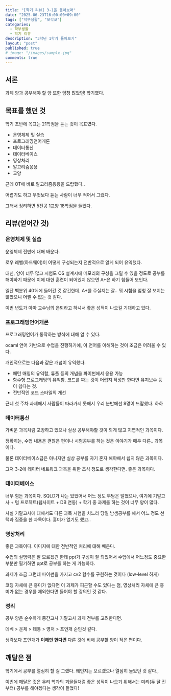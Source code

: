 ```yaml
---
title: "[학기 리뷰] 3-1을 돌아보며"
date: "2025-06-23T16:00:00+09:00"
tags: ["학부생활", "모각코"]
categories:
  - 학부생활
  - 학기 리뷰
description: "3학년 1학기 돌아보기"
layout: "post"
published: true
# image: "/images/sample.jpg"
comments: true
---
```


## 서론
과제 양과 공부해야 할 양 또한 엄청 많았던! 학기였다.

## 목표를 했던 것
학기 초반에 목표는 21학점을 듣는 것이 목표였다.

- 운영체제 및 실습
- 프로그래밍언어개론
- 데이터통신
- 데이터베이스
- 영상처리
- 알고리즘응용
- 교양

근데 OT에 바로 알고리즘응용을 드랍했다..

어렵기도 하고 무엇보다 듣는 사람이 너무 적어서 그랬다.

그래서 정리하면 5전공 1교양 18학점을 들었다.

## 리뷰(얻어간 것)
### 운영체제 및 실습
운영체제 전반에 대해 배운다.

로우 레벨(하드웨어)이 어떻게 구성되는지 전반적으로 알게 되어 유익했다.

대신, 양이 너무 많고 시험도 OS 설계시에 메모리의 구성을 그릴 수 있을 정도로 공부를 해야하기 때문에 이에 대한 훈련이 되어있지 않으면 A+은 하기 힘들어 보인다.

일단 백분위 40%에 들어간 것 같긴한데, A+를 주실지는 잘.. 뭐 시험을 엄청 잘 보지는 않았으니 어쩔 수 없는 것 같다.

이번 년도가 아마 교수님의 은퇴라고 하셔서 좋은 성적이 나오길 기대하고 있다.

### 프로그래밍언어개론
프로그래밍언어가 동작하는 방식에 대해 알 수 있다.

ocaml 언어 기반으로 수업을 진행하기에, 이 언어를 이해하는 것이 조금은 어려울 수 있다.

개인적으로는 다음과 같은 개념이 유익했다.

- 패턴 매칭의 유익함, 튜플 등의 개념을 파이썬에서 응용 가능
- 함수형 프로그래밍의 유익함. 코드를 짜는 것이 어렵지 작성만 한다면 유지보수 등이 쉽다는 것.
- 전반적인 코드 스타일의 개선

근데 첫 주차 과제에서 사람들이 따라가지 못해서 우리 분반에선 8명이 드랍했다. 하하

### 데이터통신
가벼운 과목처럼 포장하고 있으나 실상 공부해야할 것이 되게 많고 지엽적인 과목이다.

정확히는, 수업 내용은 괜찮은 편이나 시험공부를 하는 것은 이야기가 매우 다른.. 과목이다.

물론 데이터베이스급은 아니지만 실상 공부를 자기 혼자 해야해서 쉽지 않은 과목이다.

그저 3-2에 데이터 네트워크 과목을 위한 초석 정도로 생각한다면. 좋은 과목이다.

### 데이터베이스
너무 힘든 과목이다. SQLD가 나는 있었어서 어느 정도 부담은 덜했으나, 여기에 기말고사 + 텀 프로젝트(웹사이트 + DB 연동) + 학기 중 과제를 하는 것이 너무 양이 많다.

사실 기말고사에 대해서도 다른 과목 시험을 치느라 당일 밤샘공부를 해서 어느 정도 선택과 집중을 한 과목이다. 흥미가 없기도 했고..

### 영상처리
좋은 과목이다. 이미지에 대한 전반적인 처리에 대해 배운다.

수업의 설명력은 잘 모르겠긴 한데 ppt가 구성이 잘 되있어서 수업에서 어느정도 중요한 부분만 필기하면 ppt로 공부를 하는 게 가능하다.

과제가 조금 그런데 파이썬을 가지고 cv2 함수를 구현하는 것이다 (low-level 하게)

코딩 자체에 큰 흥미가 없다면 이 과제가 피곤할 수도 있다는 점, 영상처리 자체에 큰 흥미가 없는 경우를 제외한다면 들어야 할 강의인 것 같다.

### 정리
공부 양은 순수하게 중간고사 기말고사 과제 전부를 고려한다면.

데베 > 운체 > 데통 > 영처 > 프언개 순인것 같다. 

생각보다 프언개가 **이해만 한다면** 다른 것에 비해 공부할 양이 적은 편이다.

## 깨달은 점
학기에서 공부를 열심히 할 걸 그랬다. 왜인지는 모르겠으나 열심히 놀았던 것 같다.,

이번에 깨달은 것은 우리 학과의 괴물들처럼 좋은 성적이 나오기 위해서는 미리(두 달 전부터) 공부를 해야겠다는 생각이 들었다!
